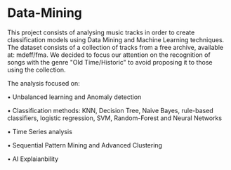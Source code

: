 # Data-Mining
This project consists of analysing music tracks in order to create classification models using Data Mining and Machine Learning techniques.
The dataset consists of a collection of tracks from a free archive, available at: mdeff/fma.
We decided to focus our attention on the recognition of songs with the genre "Old Time/Historic" to avoid proposing it to those using the collection.

The analysis focused on:

• Unbalanced learning and Anomaly detection

• Classification methods: KNN, Decision Tree, Naive Bayes, rule-based classifiers, logistic regression, SVM, Random-Forest and Neural Networks

• Time Series analysis

• Sequential Pattern Mining and Advanced Clustering

• AI Explaianbility
